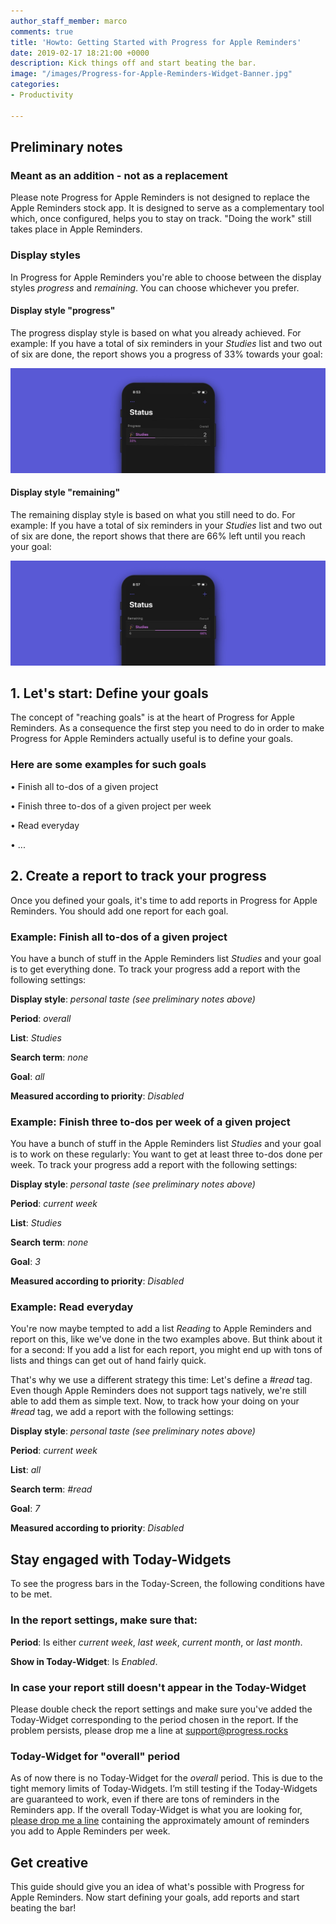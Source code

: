 ```yaml
---
author_staff_member: marco
comments: true
title: 'Howto: Getting Started with Progress for Apple Reminders'
date: 2019-02-17 18:21:00 +0000
description: Kick things off and start beating the bar.
image: "/images/Progress-for-Apple-Reminders-Widget-Banner.jpg"
categories:
- Productivity

---
```

## Preliminary notes

### Meant as an addition - not as a replacement

Please note Progress for Apple Reminders is not designed to replace the Apple Reminders stock app. It is designed to serve as a complementary tool which, once configured, helps you to stay on track. "Doing the work" still takes place in Apple Reminders.

### Display styles

In Progress for Apple Reminders you're able to choose between the display styles _progress_ and _remaining_. You can choose whichever you prefer.

#### Display style "progress"

The progress display style is based on what you already achieved. For example: If you have a total of six reminders in your _Studies_ list and two out of six are done, the report shows you a progress of 33% towards your goal:

![Display style 'progress' in Progress for Apple Reminders](/images/Progress-for-Apple-Reminders-Display-Style-Progress.jpg)

#### Display style "remaining"

The remaining display style is based on what you still need to do. For example: If you have a total of six reminders in your _Studies_ list and two out of six are done, the report shows that there are 66% left until you reach your goal:

![Display style 'remaining' in Progress for Apple Reminders](/images/Progress-for-Apple-Reminders-Display-Style-Remaining.jpg)

## 1. Let's start: Define your goals

The concept of "reaching goals" is at the heart of Progress for Apple Reminders. As a consequence the first step you need to do in order to make Progress for Apple Reminders actually useful is to define your goals.

### Here are some examples for such goals

• Finish all to-dos of a given project

• Finish three to-dos of a given project per week

• Read everyday

• ...

## 2. Create a report to track your progress

Once you defined your goals, it's time to add reports in Progress for Apple Reminders. You should add one report for each goal.

### Example: Finish all to-dos of a given project

You have a bunch of stuff in the Apple Reminders list _Studies_ and your goal is to get everything done. To track your progress add a report with the following settings:

**Display style**: _personal taste (see preliminary notes above)_

**Period**: _overall_

**List**: _Studies_

**Search term**: _none_

**Goal**: _all_

**Measured according to priority**: _Disabled_

### Example: Finish three to-dos per week of a given project

You have a bunch of stuff in the Apple Reminders list _Studies_ and your goal is to work on these regularly: You want to get at least three to-dos done per week. To track your progress add a report with the following settings:

**Display style**: _personal taste (see preliminary notes above)_

**Period**: _current week_

**List**: _Studies_

**Search term**: _none_

**Goal**: _3_

**Measured according to priority**: _Disabled_

### Example: Read everyday

You're now maybe tempted to add a list _Reading_ to Apple Reminders and report on this, like we've done in the two examples above. But think about it for a second: If you add a list for each report, you might end up with tons of lists and things can get out of hand fairly quick.

That's why we use a different strategy this time: Let's define a _#read_ tag. Even though Apple Reminders does not support tags natively, we're still able to add them as simple text. Now, to track how your doing on your _#read_ tag, we add a report with the following settings:

**Display style**: _personal taste (see preliminary notes above)_

**Period**: _current week_

**List**: _all_

**Search term**: _#read_

**Goal**: _7_

**Measured according to priority**: _Disabled_

## Stay engaged with Today-Widgets

To see the progress bars in the Today-Screen, the following conditions have to be met.

### In the report settings, make sure that:

**Period**: Is either _current week_, _last week_, _current month_, or _last month_.

**Show in Today-Widget**: Is _Enabled_.

### In case your report still doesn't appear in the Today-Widget

Please double check the report settings and make sure you've added the Today-Widget corresponding to the period chosen in the report. If the problem persists, please drop me a line at [support@progress.rocks](mailto:support@progress.rocks)

### Today-Widget for "overall" period

As of now there is no Today-Widget for the _overall_ period. This is due to the tight memory limits of Today-Widgets. I’m still testing if the Today-Widgets are guaranteed to work, even if there are tons of reminders in the Reminders app. If the overall Today-Widget is what you are looking for, [please drop me a line](mailto:support@progress.rocks) containing the approximately amount of reminders you add to Apple Reminders per week.

## Get creative

This guide should give you an idea of what's possible with Progress for Apple Reminders. Now start defining your goals, add reports and start beating the bar!